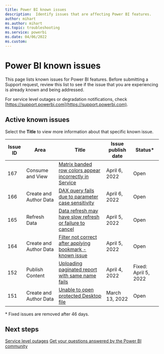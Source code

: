 ```yaml
---
title: Power BI known issues
description:  Identify issues that are affecting Power BI features. 
author: mihart
ms.author: mihart
ms.topic: troubleshooting    
ms.service: powerbi
ms.date: 04/06/2022  
ms.custom:  
---
```



# Power BI known issues

This page lists known issues for Power BI features. Before submitting a Support request, review this list to see if the issue that you are experiencing is already known and being addressed.

For service level outages or degradation notifications, check [https://support.powerbi.com](https://support.powerbi.com).  

## Active known issues

Select the **Title** to view more information about that specific known issue.

|  Issue ID |  Area                     |  Title    |  Issue publish date |  Status*  |
|-----------|---------------------------|-----------|---------------------|-----------|
|  167      |  Consume and View         |  [Matrix banded row colors appear incorrectly in Service](known-issue-167-matrix-banded-row-colors-incorrect-service.md)   |  April 6, 2022        |  Open |
|  166      |  Create and Author Data   |  [DAX query fails due to parameter case sensitivity](known-issue-166-dax-query-fails-parameter-case-sensitivity.md)   |  April 6, 2022        |  Open |
|  165      |  Refresh Data             |  [Data refresh may have slow refresh or failure to cancel](known-issue-165-data-refresh-slow-refresh-failure-cancel.md)   |  April 5, 2022        |  Open |
|  164      |  Create and Author Data   |  [Filter not correct after applying bookmark - known issue](known-issue-164-filter-not-correct-after-applying-bookmark.md)   |  April 5, 2022        |  Open |
|  152      |  Publish Content          |  [Uploading paginated report with same name fails](known-issue-152-uploading-paginated-report-with-same-name-fails.md)     |  April 4, 2022        |  Fixed: April 5, 2022 |
|  151      |  Create and Author Data   |  [Unable to open protected Desktop file](known-issue-unable-open-protected-desktop-file.md)     |  March 13, 2022        |  Open |

\* Fixed issues are removed after 46 days.

## Next steps

[Service level outages](https://support.powerbi.com)
[Get your questions answered by the Power BI community](https://community.powerbi.com)